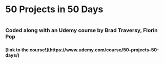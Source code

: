 <H1>50 Projects in 50 Days<H1>
<H3>Coded along with an Udemy course by Brad Traversy, Florin Pop<H3>
<H4>[link to the course!](https://www.udemy.com/course/50-projects-50-days/)<H4>
